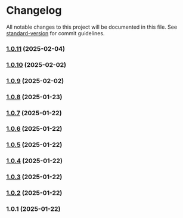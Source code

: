# Changelog

All notable changes to this project will be documented in this file. See [standard-version](https://github.com/conventional-changelog/standard-version) for commit guidelines.

### [1.0.11](https://github.com/seadfeng/headless-browser-clusters/compare/v1.0.10...v1.0.11) (2025-02-04)

### [1.0.10](https://github.com/seadfeng/headless-browser-clusters/compare/v1.0.9...v1.0.10) (2025-02-02)

### [1.0.9](https://github.com/seadfeng/headless-browser-clusters/compare/v1.0.8...v1.0.9) (2025-02-02)

### [1.0.8](https://github.com/seadfeng/headless-browser-clusters/compare/v1.0.7...v1.0.8) (2025-01-23)

### [1.0.7](https://github.com/seadfeng/headless-browser-clusters/compare/v1.0.6...v1.0.7) (2025-01-22)

### [1.0.6](https://github.com/seadfeng/headless-browser-clusters/compare/v1.0.5...v1.0.6) (2025-01-22)

### [1.0.5](https://github.com/seadfeng/headless-browser-clusters/compare/v1.0.4...v1.0.5) (2025-01-22)

### [1.0.4](https://github.com/seadfeng/headless-browser-clusters/compare/v1.0.3...v1.0.4) (2025-01-22)

### [1.0.3](https://github.com/seadfeng/headless-browser-clusters/compare/v1.0.2...v1.0.3) (2025-01-22)

### [1.0.2](https://github.com/seadfeng/headless-browser-clusters/compare/v1.0.1...v1.0.2) (2025-01-22)

### 1.0.1 (2025-01-22)
